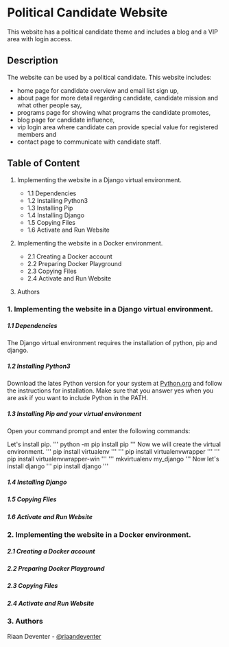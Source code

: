 # Political Candidate Website

This website has a political candidate theme and includes a blog and a VIP area with login access.

## Description

The website can be used by a political candidate. This website includes:
* home page for candidate overview and email list sign up,
* about page for more detail regarding candidate, candidate mission and what other people say,
* programs page for showing what programs the candidate promotes, 
* blog page for candidate influence,
* vip login area where candidate can provide special value for registered members and
* contact page to communicate with candidate staff.

## Table of Content
1.  Implementing the website in a Django virtual environment.
    - 1.1   Dependencies
    - 1.2   Installing Python3
    - 1.3   Installing Pip
    - 1.4   Installing Django
    - 1.5   Copying Files
    - 1.6   Activate and Run Website
             
2.  Implementing the website in a Docker environment.
    - 2.1   Creating a Docker account
    - 2.2   Preparing Docker Playground
    - 2.3   Copying Files
    - 2.4   Activate and Run Website
  
3.  Authors

### 1.  Implementing the website in a Django virtual environment.

##### 1.1   Dependencies

The Django virtual environment requires the installation of python, pip and django.

##### 1.2   Installing Python3

Download the lates Python version for your system at [Python.org](https://www.python.org/downloads/) and follow the instructions for installation.  Make sure that you
answer yes when you are ask if you want to include Python in the PATH.

##### 1.3   Installing Pip and your virtual environment

Open your command prompt and enter the following commands:

Let's install pip.
'''
python -m pip install pip
'''
Now we will create the virtual environment.
'''
pip install virtualenv
'''
'''
pip install virtualenvwrapper
'''
'''
pip install virtualenvwrapper-win
'''
'''
mkvirtualenv my_django
'''
Now let's install django
'''
pip install django
'''

##### 1.4   Installing Django

##### 1.5   Copying Files

##### 1.6   Activate and Run Website

### 2.  Implementing the website in a Docker environment.

##### 2.1   Creating a Docker account

##### 2.2   Preparing Docker Playground

##### 2.3   Copying Files

##### 2.4   Activate and Run Website

### 3.  Authors

Riaan Deventer  - [@riaandeventer](https://twitter.com/riaandeventer)
